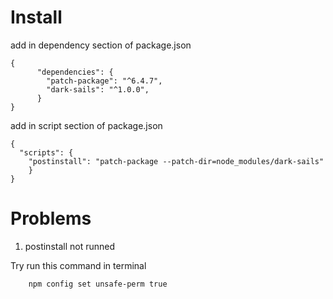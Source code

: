 
# Install
add in dependency section of package.json

```
{
      "dependencies": {
        "patch-package": "^6.4.7",
        "dark-sails": "^1.0.0",
      }
}

```

add in script section of package.json

```
{
  "scripts": {
    "postinstall": "patch-package --patch-dir=node_modules/dark-sails"
    }
}
```

# Problems

1. postinstall not runned

Try run this command in terminal

```
    npm config set unsafe-perm true
```